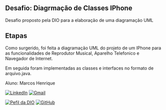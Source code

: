 ## Desafio: Diagrmação de Classes IPhone

Desafio proposto pela DIO para a elaboração de uma diagramação UML

## Etapas

Como surgerido, foi feita a diagramação UML do projeto de um IPhone para as funcionalidades de Reprodutor Musical, Aparelho Telefonico e Navegador de Internet.

Em seguida foram implementadas as classes e interfaces no formato de arquivo.java.



Aluno: Marcos Henrique

[![LinkedIn](https://img.shields.io/badge/LinkedIn-0077B5?style=for-the-badge&logo=linkedin&logoColor=white)](https://www.linkedin.com/in/marcos-sena-34716214a/)    [![Gmail](https://img.shields.io/badge/Gmail-333333?style=for-the-badge&logo=gmail&logoColor=red)](mailto:marcoshsena.jr@gmail.com)    

[![Pefil da DIO](https://img.shields.io/badge/DIO-008?style=for-the-badge&logo=&logoColor=violet)](https://www.dio.me/users/marcoshsena_jr)    [![GitHub](https://img.shields.io/badge/GitHub-100000?style=for-the-badge&logo=github&logoColor=white)](https://github.com/marcoshsena)
